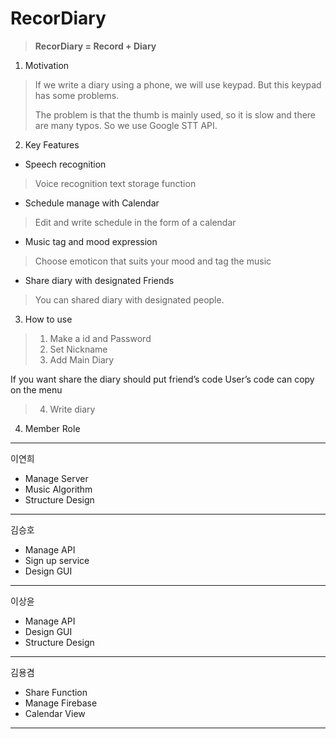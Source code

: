 # RecorDiary
> **RecorDiary = Record + Diary**

1. Motivation
>If we write a diary using a phone, we will use keypad. But this keypad has some problems. 
>
>The problem is that the thumb is mainly used, so it is slow and there are many typos. So we use Google STT API.

2. Key Features
- Speech recognition
>Voice recognition text storage function
- Schedule manage with Calendar
>Edit and write schedule in the form of a calendar
- Music tag and mood expression
>Choose emoticon that suits your mood and tag the music
- Share diary with designated Friends
>You can shared diary with designated people.

3. How to use
>1) Make a id and Password
>2) Set Nickname
>3) Add Main Diary

If you want share the diary should put friend’s code
User’s code can copy on the menu

>4) Write diary


4. Member Role
---
이연희
- Manage Server
- Music Algorithm
- Structure Design
---
김승호
- Manage API
- Sign up service
- Design GUI
---
이상윤
- Manage API
- Design GUI
- Structure Design
---
김용겸
- Share Function
- Manage Firebase
- Calendar View
---
